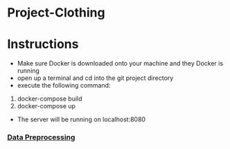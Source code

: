 # Project-Clothing

# Instructions

- Make sure Docker is downloaded onto your machine and they Docker is running
- open up a terminal and cd into the git project directory
- execute the following command:
1. docker-compose build
2. docker-compose up
- The server will be running on localhost:8080

### [Data Preprocessing]('cloth-brain/Data-Preprocessing.md')
